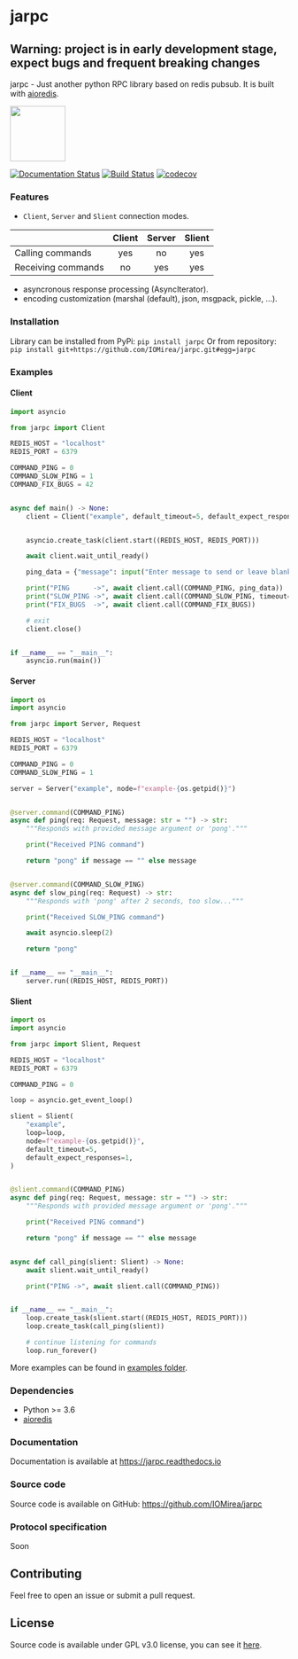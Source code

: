 # jarpc

## Warning: project is in early development stage, expect bugs and frequent breaking changes

jarpc - Just another python RPC library based on redis pubsub. It is built with [aioredis](https://github.com/aio-libs/aioredis).

<img src="https://raw.github.com/IOMirea/jarpc/0.3.x/docs/logo.svg?sanitize=true" height="100">

[![Documentation Status](https://readthedocs.org/projects/jarpc/badge/?version=0.3.x)](https://jarpc.readthedocs.io/en/0.3.x/?badge=0.3.x)
[![Build Status](https://travis-ci.org/IOMirea/jarpc.svg?branch=0.3.x)](https://travis-ci.org/IOMirea/jarpc)
[![codecov](https://codecov.io/gh/IOMirea/jarpc/branch/0.3.x/graph/badge.svg)](https://codecov.io/gh/IOMirea/jarpc)

### Features
- `Client`, `Server` and `Slient` connection modes.

|                    | Client | Server | Slient |
| :----------------- | :----: | :----: | :----: |
| Calling commands   |   yes  |   no   |   yes  |
| Receiving commands |   no   |   yes  |   yes  |

- asyncronous response processing (AsyncIterator).
- encoding customization (marshal (default), json, msgpack, pickle, ...).

### Installation
Library can be installed from PyPi: `pip install jarpc`
Or from repository: `pip install git+https://github.com/IOMirea/jarpc.git#egg=jarpc`

### Examples

#### Client
```python
import asyncio

from jarpc import Client

REDIS_HOST = "localhost"
REDIS_PORT = 6379

COMMAND_PING = 0
COMMAND_SLOW_PING = 1
COMMAND_FIX_BUGS = 42


async def main() -> None:
    client = Client("example", default_timeout=5, default_expect_responses=1)


    asyncio.create_task(client.start((REDIS_HOST, REDIS_PORT)))

    await client.wait_until_ready()

    ping_data = {"message": input("Enter message to send or leave blank: ")}

    print("PING      ->", await client.call(COMMAND_PING, ping_data))
    print("SLOW_PING ->", await client.call(COMMAND_SLOW_PING, timeout=1))
    print("FIX_BUGS  ->", await client.call(COMMAND_FIX_BUGS))

    # exit
    client.close()


if __name__ == "__main__":
    asyncio.run(main())
```


#### Server
```python
import os
import asyncio

from jarpc import Server, Request

REDIS_HOST = "localhost"
REDIS_PORT = 6379

COMMAND_PING = 0
COMMAND_SLOW_PING = 1

server = Server("example", node=f"example-{os.getpid()}")


@server.command(COMMAND_PING)
async def ping(req: Request, message: str = "") -> str:
    """Responds with provided message argument or 'pong'."""

    print("Received PING command")

    return "pong" if message == "" else message


@server.command(COMMAND_SLOW_PING)
async def slow_ping(req: Request) -> str:
    """Responds with 'pong' after 2 seconds, too slow..."""

    print("Received SLOW_PING command")

    await asyncio.sleep(2)

    return "pong"


if __name__ == "__main__":
    server.run((REDIS_HOST, REDIS_PORT))
```

#### Slient
```python
import os
import asyncio

from jarpc import Slient, Request

REDIS_HOST = "localhost"
REDIS_PORT = 6379

COMMAND_PING = 0

loop = asyncio.get_event_loop()

slient = Slient(
    "example",
    loop=loop,
    node=f"example-{os.getpid()}",
    default_timeout=5,
    default_expect_responses=1,
)


@slient.command(COMMAND_PING)
async def ping(req: Request, message: str = "") -> str:
    """Responds with provided message argument or 'pong'."""

    print("Received PING command")

    return "pong" if message == "" else message


async def call_ping(slient: Slient) -> None:
    await slient.wait_until_ready()

    print("PING ->", await slient.call(COMMAND_PING))


if __name__ == "__main__":
    loop.create_task(slient.start((REDIS_HOST, REDIS_PORT)))
    loop.create_task(call_ping(slient))

    # continue listening for commands
    loop.run_forever()
```

More examples can be found in [examples folder](https://github.com/IOMirea/jarpc/blob/master/examples).

### Dependencies
- Python >= 3.6
- [aioredis](https://github.com/aio-libs/aioredis)

### Documentation
Documentation is available at https://jarpc.readthedocs.io

### Source code
Source code is available on GitHub: https://github.com/IOMirea/jarpc

### Protocol specification
Soon

## Contributing
Feel free to open an issue or submit a pull request.  

## License
Source code is available under GPL v3.0 license, you can see it [here](https://github.com/IOMirea/jarpc/blob/master/LICENSE).
